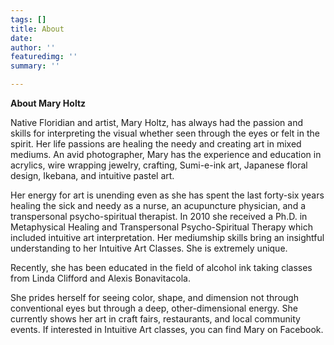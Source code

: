 ```yaml
---
tags: []
title: About
date: 
author: ''
featuredimg: ''
summary: ''

---
```

**About Mary Holtz**

Native Floridian and artist, Mary Holtz, has always had the passion and skills for interpreting the visual whether seen through the eyes or felt in the spirit. Her life passions are healing the needy and creating art in mixed mediums. An avid photographer, Mary has the experience and education in acrylics, wire wrapping jewelry, crafting, Sumi-e-ink art, Japanese floral design, Ikebana, and intuitive pastel art.

Her energy for art is unending even as she has spent the last forty-six years healing the sick and needy as a nurse, an acupuncture physician, and a transpersonal psycho-spiritual therapist. In 2010 she received a Ph.D. in Metaphysical Healing and Transpersonal Psycho-Spiritual Therapy which included intuitive art interpretation. Her mediumship skills bring an insightful understanding to her Intuitive Art Classes. She is extremely unique.

Recently, she has been educated in the field of alcohol ink taking classes from Linda Clifford and Alexis Bonavitacola.

She prides herself for seeing color, shape, and dimension not through conventional eyes but through a deep, other-dimensional energy. She currently shows her art in craft fairs, restaurants, and local community events. If interested in Intuitive Art classes, you can find Mary on Facebook.